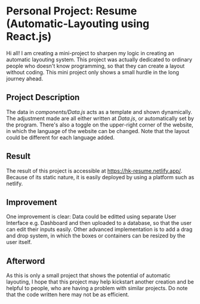 
# Personal Project: Resume (Automatic-Layouting using React.js)

Hi all! I am creating a mini-project to sharpen my logic in creating an automatic layouting system. This project was actually dedicated to ordinary people who doesn't know programming, so that they can create a layout without coding. This mini project only shows a small hurdle in the long journey ahead.



## Project Description

The data in _components/Data.js_ acts as a template and shown dynamically. The adjustment made are all either written at _Data.js_, or automatically set by the program. There's also a toggle on the upper-right corner of the website, in which the language of the website can be changed. Note that the layout could be different for each language added.
## Result

The result of this project is accessible at https://hk-resume.netlify.app/. Because of its static nature, it is easily deployed by using a platform such as netlify. 
## Improvement

One improvement is clear: Data could be editted using separate User Interface e.g. Dashboard and then uploaded to a database, so that the user can edit their inputs easily. Other advanced implementation is to add a drag and drop system, in which the boxes or containers can be resized by the user itself. 
## Afterword

As this is only a small project that shows the potential of automatic layouting, I hope that this project may help kickstart another creation and be helpful to people, who are having a problem with similar projects. Do note that the code written here may not be as efficient.
